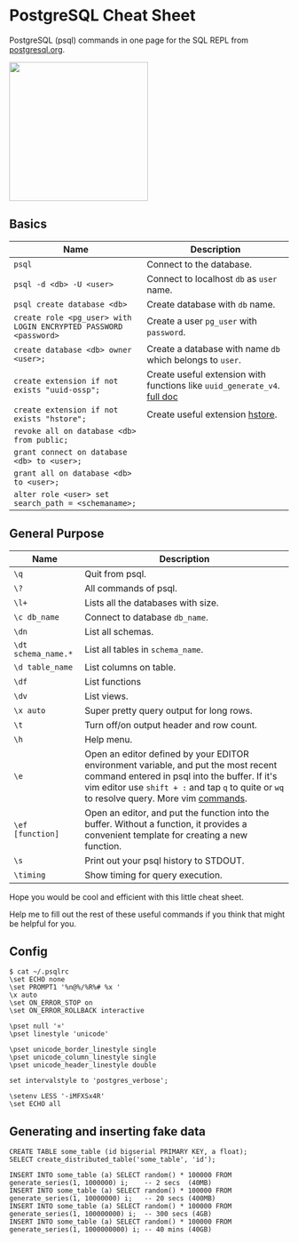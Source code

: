 # PostgreSQL Cheat Sheet
PostgreSQL (psql) commands in one page for the SQL REPL from [postgresql.org](https://www.postgresql.org/docs/10/static/index.html).

<img src="https://i.imgur.com/nueSCcH.gif" width="250">

## Basics
| Name | Description |
|------|-------------|
| `psql` | Connect to the database. |
| `psql -d <db> -U <user>` | Connect to localhost `db` as `user` name. |
| `psql create database <db>` | Create database with `db` name. |
| `create role <pg_user> with LOGIN ENCRYPTED PASSWORD <password>` | Create a user `pg_user` with `password`. |
| `create database <db> owner <user>;` | Create a database with name `db` which belongs to `user`.
| `create extension if not exists "uuid-ossp";` | Create useful extension with functions like `uuid_generate_v4`. [full doc](https://www.postgresql.org/docs/current/static/uuid-ossp.html)
| `create extension if not exists "hstore";` | Create useful extension [hstore](https://www.postgresql.org/docs/current/static/hstore.html).
| `revoke all on database <db> from public;` |
| `grant connect on database <db> to <user>;` |
| `grant all on database <db> to <user>;` |
| `alter role <user> set search_path = <schemaname>;` |


## General Purpose
| Name | Description |
|------|-------------|
| `\q` | Quit from psql. |
| `\?` | All commands of psql. |
| `\l+` | Lists all the databases with size. |
| `\c db_name` | Connect to database `db_name`. |
| `\dn` | List all schemas. |
| `\dt schema_name.*` | List all tables in `schema_name`. |
| `\d table_name` | List columns on table. |
| `\df` | List functions |
| `\dv` | List views. |
| `\x auto` | Super pretty query output for long rows. |
| `\t` | Turn off/on output header and row count. |
| `\h` | Help menu. |
| `\e` | Open an editor defined by your EDITOR environment variable, and put the most recent command entered in psql into the buffer. If it's vim editor use `shift + :` and tap `q` to quite or `wq` to resolve query. More vim [commands](https://vim.rtorr.com/). |
| `\ef [function]` | Open an editor, and put the function into the buffer. Without a function, it provides a convenient template for creating a new function. |
| `\s` | Print out your psql history to STDOUT. |
| `\timing` | Show timing for query execution. |


Hope you would be cool and efficient with this little cheat sheet.

Help me to fill out the rest of these useful commands if you think that might be helpful for you.

## Config

```
$ cat ~/.psqlrc
\set ECHO none
\set PROMPT1 '%n@%/%R%# %x '
\x auto
\set ON_ERROR_STOP on
\set ON_ERROR_ROLLBACK interactive

\pset null '¤'
\pset linestyle 'unicode'

\pset unicode_border_linestyle single
\pset unicode_column_linestyle single
\pset unicode_header_linestyle double

set intervalstyle to 'postgres_verbose';

\setenv LESS '-iMFXSx4R'
\set ECHO all
```

## Generating and inserting fake data

```psql
CREATE TABLE some_table (id bigserial PRIMARY KEY, a float);​
SELECT create_distributed_table('some_table', 'id');​​​

INSERT INTO some_table (a) SELECT random() * 100000 FROM generate_series(1, 1000000) i;    -- 2 secs  (40MB)​
INSERT INTO some_table (a) SELECT random() * 100000 FROM generate_series(1, 10000000) i;   -- 20 secs (400MB)​
INSERT INTO some_table (a) SELECT random() * 100000 FROM generate_series(1, 100000000) i;  -- 300 secs (4GB)​
INSERT INTO some_table (a) SELECT random() * 100000 FROM generate_series(1, 1000000000) i; -- 40 mins (40GB)​
```
